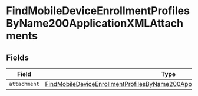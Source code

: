 # FindMobileDeviceEnrollmentProfilesByName200ApplicationXMLAttachments


## Fields

| Field                                                                                                                                                                                       | Type                                                                                                                                                                                        | Required                                                                                                                                                                                    | Description                                                                                                                                                                                 |
| ------------------------------------------------------------------------------------------------------------------------------------------------------------------------------------------- | ------------------------------------------------------------------------------------------------------------------------------------------------------------------------------------------- | ------------------------------------------------------------------------------------------------------------------------------------------------------------------------------------------- | ------------------------------------------------------------------------------------------------------------------------------------------------------------------------------------------- |
| `attachment`                                                                                                                                                                                | [FindMobileDeviceEnrollmentProfilesByName200ApplicationXMLAttachmentsAttachment](../../models/operations/findmobiledeviceenrollmentprofilesbyname200applicationxmlattachmentsattachment.md) | :heavy_minus_sign:                                                                                                                                                                          | N/A                                                                                                                                                                                         |